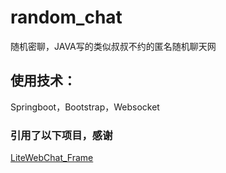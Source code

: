 # random_chat
随机密聊，JAVA写的类似叔叔不约的匿名随机聊天网
## 使用技术：
Springboot，Bootstrap，Websocket
### 引用了以下项目，感谢
[LiteWebChat_Frame](https://github.com/MorFansLab/LiteWebChat_Frame) 
